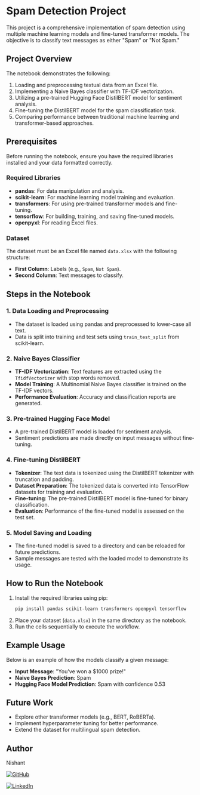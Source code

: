 # Spam Detection Project

This project is a comprehensive implementation of spam detection using multiple machine learning models and fine-tuned transformer models. The objective is to classify text messages as either "Spam" or "Not Spam."

## Project Overview
The notebook demonstrates the following:
1. Loading and preprocessing textual data from an Excel file.
2. Implementing a Naive Bayes classifier with TF-IDF vectorization.
3. Utilizing a pre-trained Hugging Face DistilBERT model for sentiment analysis.
4. Fine-tuning the DistilBERT model for the spam classification task.
5. Comparing performance between traditional machine learning and transformer-based approaches.

## Prerequisites
Before running the notebook, ensure you have the required libraries installed and your data formatted correctly.

### Required Libraries
- **pandas**: For data manipulation and analysis.
- **scikit-learn**: For machine learning model training and evaluation.
- **transformers**: For using pre-trained transformer models and fine-tuning.
- **tensorflow**: For building, training, and saving fine-tuned models.
- **openpyxl**: For reading Excel files.

### Dataset
The dataset must be an Excel file named `data.xlsx` with the following structure:
- **First Column**: Labels (e.g., `Spam`, `Not Spam`).
- **Second Column**: Text messages to classify.

## Steps in the Notebook

### 1. Data Loading and Preprocessing
- The dataset is loaded using pandas and preprocessed to lower-case all text.
- Data is split into training and test sets using `train_test_split` from scikit-learn.

### 2. Naive Bayes Classifier
- **TF-IDF Vectorization**: Text features are extracted using the `TfidfVectorizer` with stop words removed.
- **Model Training**: A Multinomial Naive Bayes classifier is trained on the TF-IDF vectors.
- **Performance Evaluation**: Accuracy and classification reports are generated.

### 3. Pre-trained Hugging Face Model
- A pre-trained DistilBERT model is loaded for sentiment analysis.
- Sentiment predictions are made directly on input messages without fine-tuning.

### 4. Fine-tuning DistilBERT
- **Tokenizer**: The text data is tokenized using the DistilBERT tokenizer with truncation and padding.
- **Dataset Preparation**: The tokenized data is converted into TensorFlow datasets for training and evaluation.
- **Fine-tuning**: The pre-trained DistilBERT model is fine-tuned for binary classification.
- **Evaluation**: Performance of the fine-tuned model is assessed on the test set.

### 5. Model Saving and Loading
- The fine-tuned model is saved to a directory and can be reloaded for future predictions.
- Sample messages are tested with the loaded model to demonstrate its usage.

## How to Run the Notebook
1. Install the required libraries using pip:
   ```bash
   pip install pandas scikit-learn transformers openpyxl tensorflow
   ```
2. Place your dataset (`data.xlsx`) in the same directory as the notebook.
3. Run the cells sequentially to execute the workflow.

## Example Usage
Below is an example of how the models classify a given message:

- **Input Message**: "You've won a $1000 prize!"
- **Naive Bayes Prediction**: Spam
- **Hugging Face Model Prediction**: Spam with confidence 0.53

## Future Work
- Explore other transformer models (e.g., BERT, RoBERTa).
- Implement hyperparameter tuning for better performance.
- Extend the dataset for multilingual spam detection.

## Author
Nishant

[![GitHub](https://img.shields.io/badge/GitHub/Nishant232-181717?style=flat&logo=github&logoColor=white)](https://github.com/Nishant232)

[![LinkedIn](https://custom-icon-badges.demolab.com/badge/LinkedIn/2005Nishant-0A66C2?logo=linkedin-white&logoColor=fff)](www.linkedin.com/in/2005nishant)
